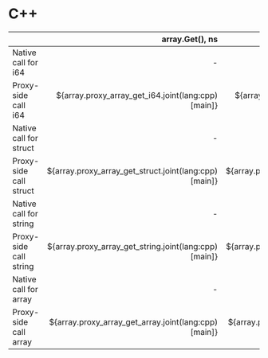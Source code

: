# C++
|               | array.Get(), ns | array.Set(), ns |
| ------------- | ------------: | --------: |
| Native call for i64    | - | - |
| Proxy-side call i64    | ${array.proxy_array_get_i64.joint(lang:cpp)[main]} | ${array.proxy_array_set_i64.joint(lang:cpp)[main]} |
| Native call for struct | - | - |
| Proxy-side call struct | ${array.proxy_array_get_struct.joint(lang:cpp)[main]} | ${array.proxy_array_set_struct.joint(lang:cpp)[main]} |
| Native call for string | - | - |
| Proxy-side call string | ${array.proxy_array_get_string.joint(lang:cpp)[main]} | ${array.proxy_array_set_string.joint(lang:cpp)[main]} |
| Native call for array  | - | - |
| Proxy-side call array  | ${array.proxy_array_get_array.joint(lang:cpp)[main]} | ${array.proxy_array_set_array.joint(lang:cpp)[main]} |
